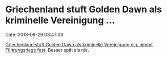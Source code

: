 Griechenland stuft Golden Dawn als kriminelle Vereinigung \...
==============================================================

Date: 2013-09-29 03:47:03

[Griechenland stuft Golden Dawn als kriminelle Vereinigung ein, nimmt
Führungsriege fest](http://spiegel.de/article.do?id=925033). Besser spät
als nie.
